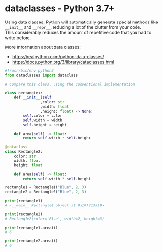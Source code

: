 # dataclasses - Python 3.7+
Using data classes, Python will automatically generate special methods like `__init__` and `__repr__`, reducing a lot of the clutter from your code.  
This considerably reduces the amount of repetitive code that you had to write before.

More information about data classes:
 - https://realpython.com/python-data-classes/
 - https://docs.python.org/3/library/dataclasses.html

```py
#!/usr/bin/env python3
from dataclasses import dataclass

# Compare this class, using the conventional implementation

class Rectangle1:
    def __init__(self
                ,color: str
                ,width: float
                ,height: float) -> None:
        self.color = color
        self.width = width
        self.height = height

    def area(self) -> float:
        return self.width * self.height

@dataclass
class Rectangle2:
    color: str
    width: float
    height: float

    def area(self) -> float:
        return self.width * self.height

rectangle1 = Rectangle1("Blue", 2, 3)
rectangle2 = Rectangle2("Blue", 2, 3)

print(rectangle1)
# <__main__.Rectangle1 object at 0x10f313510>

print(rectangle2)
# Rectangle2(color='Blue', width=2, height=3)

print(rectangle1.area())
# 6

print(rectangle2.area())
# 6
```

